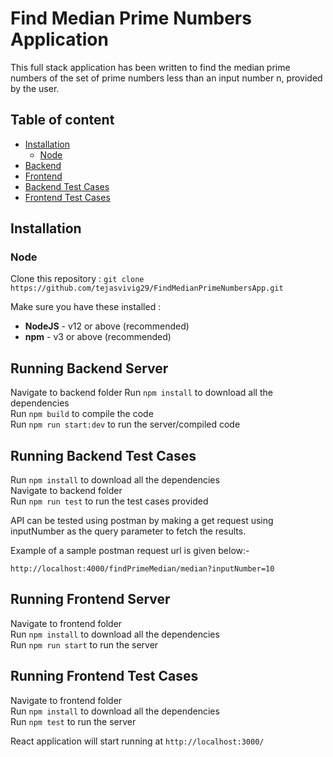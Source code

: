 # **Find Median Prime Numbers Application**
This full stack application has been written to find the median prime numbers of the set of prime numbers less than an input number n, provided by the user.






## Table of content

- [Installation](#installation)
  - [Node](#Node)
- [Backend](#running_backend)
- [Frontend](#running_frontend)
- [Backend Test Cases](#running_backend_testcases)
- [Frontend Test Cases](#running_frontend_testcases)

## Installation

### Node

Clone this repository :
`git clone https://github.com/tejasvivig29/FindMedianPrimeNumbersApp.git`

Make sure you have these installed :

- **NodeJS** - v12 or above (recommended)
- **npm** - v3 or above (recommended)

## Running Backend Server

Navigate to backend folder
Run `npm install` to download all the dependencies</br>
Run `npm build` to compile the code</br>
Run `npm run start:dev` to run the server/compiled code</br>

## Running Backend Test Cases

Run `npm install` to download all the dependencies</br>
Navigate to backend folder</br>
Run `npm run test` to run the test cases provided</br>

API can be tested using postman by making a get request using inputNumber as the query parameter to fetch the results.</br>

Example of a sample postman request url is given below:-</br>

`http://localhost:4000/findPrimeMedian/median?inputNumber=10`</br>

## Running Frontend Server

Navigate to frontend folder</br>
Run `npm install` to download all the dependencies</br>
Run `npm run start` to run the server</br>


## Running Frontend Test Cases

Navigate to frontend folder</br>
Run `npm install` to download all the dependencies</br>
Run `npm test` to run the server</br>

React application will start running at `http://localhost:3000/`</br>


